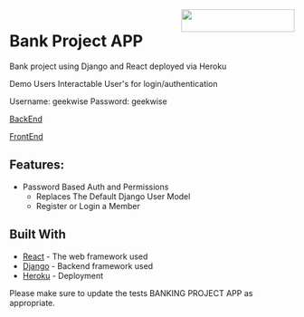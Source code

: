 <img src="https://attestationupdate.files.wordpress.com/2015/08/bank-building.jpg" width="200" height="40" align="right" />



# Bank Project APP
Bank project using Django and React deployed via Heroku


Demo Users
Interactable User's for login/authentication

Username: geekwise 
Password: geekwise


[BackEnd](https://vs-code-12-16-19.herokuapp.com/)

[FrontEnd](https://front-vs-12-17-19.herokuapp.com/)



## Features:
* Password Based Auth and Permissions
    * Replaces The Default Django User Model
    * Register or Login a Member


## Built With
* [React](https://reactjs.org/) - The web framework used
* [Django](https://www.djangoproject.com/) - Backend framework used
* [Heroku](https://www.heroku.com/) - Deployment

Please make sure to update the tests BANKING  PROJECT APP as appropriate.